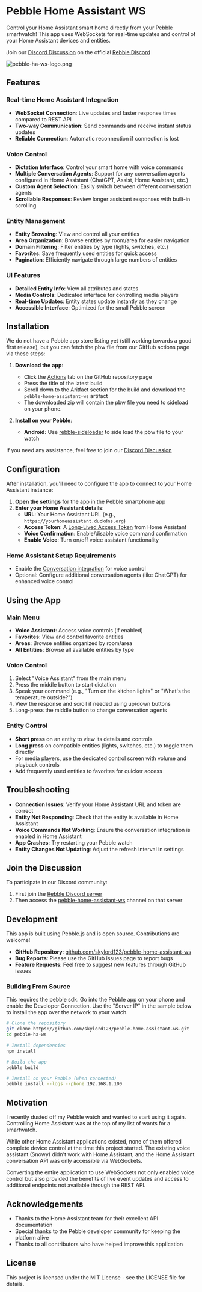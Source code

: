 # Pebble Home Assistant WS

Control your Home Assistant smart home directly from your Pebble smartwatch! This app uses WebSockets for real-time updates and control of your Home Assistant devices and entities.

Join our [Discord Discussion](#join-the-discussion) on the official [Rebble Discord](http://rebble.io/discord)

![pebble-ha-ws-logo.png](pebble-ha-ws-logo.png)

## Features

### Real-time Home Assistant Integration
- **WebSocket Connection**: Live updates and faster response times compared to REST API
- **Two-way Communication**: Send commands and receive instant status updates
- **Reliable Connection**: Automatic reconnection if connection is lost

### Voice Control
- **Dictation Interface**: Control your smart home with voice commands
- **Multiple Conversation Agents**: Support for any conversation agents configured in Home Assistant (ChatGPT, Assist, Home Assistant, etc.)
- **Custom Agent Selection**: Easily switch between different conversation agents
- **Scrollable Responses**: Review longer assistant responses with built-in scrolling

### Entity Management
- **Entity Browsing**: View and control all your entities
- **Area Organization**: Browse entities by room/area for easier navigation
- **Domain Filtering**: Filter entities by type (lights, switches, etc.)
- **Favorites**: Save frequently used entities for quick access
- **Pagination**: Efficiently navigate through large numbers of entities

### UI Features
- **Detailed Entity Info**: View all attributes and states
- **Media Controls**: Dedicated interface for controlling media players
- **Real-time Updates**: Entity states update instantly as they change
- **Accessible Interface**: Optimized for the small Pebble screen

## Installation
We do not have a Pebble app store listing yet (still working towards a good first release), but you can fetch the pbw file from our GitHub actions page via these steps:

1. **Download the app**:
   - Click the [Actions](https://github.com/skylord123/pebble-home-assistant-ws/actions) tab on the GitHub repository page
   - Press the title of the latest build
   - Scroll down to the Aritfact section for the build and download the `pebble-home-assistant-ws` artifact
   - The downloaded zip will contain the pbw file you need to sideload on your phone.

2. **Install on your Pebble**:
   - **Android:** Use [rebble-sideloader](https://github.com/pebble-dev/rebble-sideloader) to side load the pbw file to your watch

If you need any assistance, feel free to join our [Discord Discussion](#join-the-discussion)

## Configuration

After installation, you'll need to configure the app to connect to your Home Assistant instance:

1. **Open the settings** for the app in the Pebble smartphone app
2. **Enter your Home Assistant details**:
   - **URL**: Your Home Assistant URL (e.g., `https://yourhomeassistant.duckdns.org`)
   - **Access Token**: A [Long-Lived Access Token](https://www.home-assistant.io/docs/authentication/) from Home Assistant
   - **Voice Confirmation**: Enable/disable voice command confirmation
   - **Enable Voice**: Turn on/off voice assistant functionality

### Home Assistant Setup Requirements

- Enable the [Conversation integration](https://www.home-assistant.io/integrations/conversation/) for voice control
- Optional: Configure additional conversation agents (like ChatGPT) for enhanced voice control

## Using the App

### Main Menu

- **Voice Assistant**: Access voice controls (if enabled)
- **Favorites**: View and control favorite entities
- **Areas**: Browse entities organized by room/area
- **All Entities**: Browse all available entities by type

### Voice Control

1. Select "Voice Assistant" from the main menu
2. Press the middle button to start dictation
3. Speak your command (e.g., "Turn on the kitchen lights" or "What's the temperature outside?")
4. View the response and scroll if needed using up/down buttons
5. Long-press the middle button to change conversation agents

### Entity Control

- **Short press** on an entity to view its details and controls
- **Long press** on compatible entities (lights, switches, etc.) to toggle them directly
- For media players, use the dedicated control screen with volume and playback controls
- Add frequently used entities to favorites for quicker access

## Troubleshooting

- **Connection Issues**: Verify your Home Assistant URL and token are correct
- **Entity Not Responding**: Check that the entity is available in Home Assistant
- **Voice Commands Not Working**: Ensure the conversation integration is enabled in Home Assistant
- **App Crashes**: Try restarting your Pebble watch
- **Entity Changes Not Updating**: Adjust the refresh interval in settings

## Join the Discussion

To participate in our Discord community:
1. First join the [Rebble Discord server](http://rebble.io/discord)
2. Then access the [pebble-home-assistant-ws](https://discord.com/channels/221364737269694464/1356054710439903232) channel on that server

## Development

This app is built using Pebble.js and is open source. Contributions are welcome!

- **GitHub Repository**: [github.com/skylord123/pebble-home-assistant-ws](https://github.com/skylord123/pebble-home-assistant-ws)
- **Bug Reports**: Please use the GitHub issues page to report bugs
- **Feature Requests**: Feel free to suggest new features through GitHub issues

### Building From Source

This requires the pebble sdk. Go into the Pebble app on your phone and enable the Developer Connection. Use the "Server IP" in the sample below to install the app over the network to your watch.

```bash
# Clone the repository
git clone https://github.com/skylord123/pebble-home-assistant-ws.git
cd pebble-ha-ws

# Install dependencies
npm install

# Build the app
pebble build

# Install on your Pebble (when connected)
pebble install --logs --phone 192.168.1.100
```

## Motivation

I recently dusted off my Pebble watch and wanted to start using it again. Controlling Home Assistant was at the top of my list of wants for a smartwatch.

While other Home Assistant applications existed, none of them offered complete device control at the time this project started. The existing voice assistant (Snowy) didn't work with Home Assistant, and the Home Assistant conversation API was only accessible via WebSockets.

Converting the entire application to use WebSockets not only enabled voice control but also provided the benefits of live event updates and access to additional endpoints not available through the REST API.

## Acknowledgements

- Thanks to the Home Assistant team for their excellent API documentation
- Special thanks to the Pebble developer community for keeping the platform alive
- Thanks to all contributors who have helped improve this application

## License

This project is licensed under the MIT License - see the LICENSE file for details.
